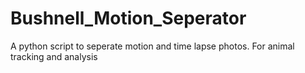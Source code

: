 # Bushnell_Motion_Seperator
A python script to seperate motion and time lapse photos. For animal tracking and analysis

